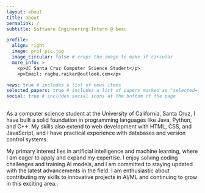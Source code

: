 ```yaml
---
layout: about
title: about
permalink: /
subtitle: Software Engineering Intern @ beau

profile:
  align: right
  image: prof_pic.jpg
  image_circular: false # crops the image to make it circular
  more_info: >
    <p>UC Santa Cruz Computer Science Student</p>
    <p>Email: raghu.raikar@outlook.com</p>

news: true # includes a list of news items
selected_papers: true # includes a list of papers marked as "selected={true}"
social: true # includes social icons at the bottom of the page
---
```


As a computer science student at the University of California, Santa Cruz, I have built a solid foundation in programming languages like Java, Python, and C++. My skills also extend to web development with HTML, CSS, and JavaScript, and I have practical experience with databases and version control systems.

My primary interest lies in artificial intelligence and machine learning, where I am eager to apply and expand my expertise. I enjoy solving coding challenges and training AI models, and I am committed to staying updated with the latest advancements in the field. I am enthusiastic about contributing my skills to innovative projects in AI/ML and continuing to grow in this exciting area..

